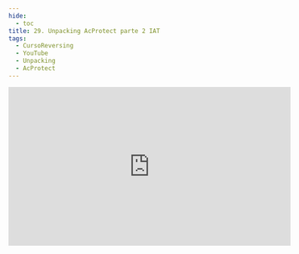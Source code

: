 ```yaml
---
hide:
  - toc
title: 29. Unpacking AcProtect parte 2 IAT
tags:
  - CursoReversing
  - YouTube
  - Unpacking
  - AcProtect
---
```


<div class="video-responsive">
    <iframe width="560" height="315" src="https://www.youtube.com/embed/vJMp6XM-LkE" title="YouTube video player" frameborder="0" allow="accelerometer; autoplay; clipboard-write; encrypted-media; gyroscope; picture-in-picture; web-share" referrerpolicy="strict-origin-when-cross-origin" allowfullscreen></iframe>
</div>